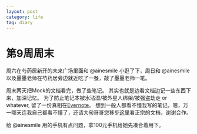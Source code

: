 ```yaml
---
layout: post
category: life
tag: diary
---
```


第9周周末
===


周六在芍药居新开的未来广场里面和 @ainesmile 小逛了下，周日和 @ainesmile 以及墨墨老师在芍药居旁边就近吃了一餐，敲了墨墨老师一笔。

周末两天把Mock的文档看完，做了些笔记。
其实也就是边看文档边记一些东西下来，加深记忆。
为了防止笔记本被水沾湿/被外星人绑架/被强盗劫走 or whatever, 留了一份真相在[Evernote](https://www.evernote.com/shard/s53/sh/b67ab81e-b0ec-476a-a102-9d802eaeae69/044cf68f9da6fa019f3af01e921e6da3)。
想到一般人都看不懂我写的笔记，嗯，万一哪天连我自己都看不懂了，还请大句哥哥您移步[这里](http://www.voidspace.org.uk/python/mock/)看正宗的文档，谢谢合作。

给 @ainesmile 用的手机有点问题，拿100元手机给她先凑合着用下。
